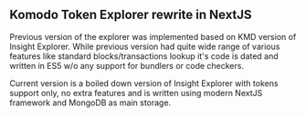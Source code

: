 ## Komodo Token Explorer rewrite in NextJS

Previous version of the explorer was implemented based on KMD version of Insight Explorer. While previous version had quite wide range of various features like standard blocks/transactions lookup it's code is dated and written in ES5 w/o any support for bundlers or code checkers.

Current version is a boiled down version of Insight Explorer with tokens support only, no extra features and is written using modern NextJS framework and MongoDB as main storage.